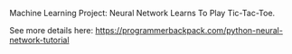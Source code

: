 Machine Learning Project: Neural Network Learns To Play Tic-Tac-Toe.

See more details here: https://programmerbackpack.com/python-neural-network-tutorial
